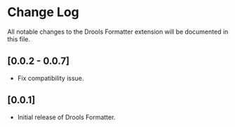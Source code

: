 # Change Log

All notable changes to the Drools Formatter extension will be documented in this file.

## [0.0.2 - 0.0.7]

- Fix compatibility issue.

## [0.0.1]

- Initial release of Drools Formatter.